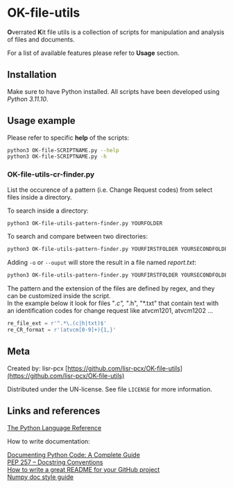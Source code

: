 # OK-file-utils

**O**verrated **K**it file utils is a collection of scripts for manipulation and analysis of files and documents.

For a list of available features please refer to **Usage** section.

## Installation

Make sure to have Python installed. All scripts have been developed using *Python 3.11.10*.

## Usage example

Please refer to specific **help** of the scripts:

```sh
python3 OK-file-SCRIPTNAME.py --help
python3 OK-file-SCRIPTNAME.py -h
```

### OK-file-utils-cr-finder.py

List the occurence of a pattern (i.e. Change Request codes) from select files inside a directory.  

To search inside a directory:

```sh
python3 OK-file-utils-pattern-finder.py YOURFOLDER
```

To search and compare between two directories:

```sh
python3 OK-file-utils-pattern-finder.py YOURFIRSTFOLDER YOURSECONDFOLDER
```

Adding `-o` or `--ouput` will store the result in a file named *report.txt*:

```sh
python3 OK-file-utils-pattern-finder.py YOURFIRSTFOLDER YOURSECONDFOLDER --output
```

The pattern and the extension of the files are defined by regex, and they can be customized inside the script.  
In the example below it look for files "*.c", "*.h", "*.txt" that contain text with an identification codes for change request like atvcm1201, atvcm1202 ...

```python
re_file_ext = r'^.*\.(c|h|txt)$'
re_CR_format = r'(atvcm[0-9]+){1,}'
```

## Meta

Created by: lisr-pcx [https://github.com/lisr-pcx/OK-file-utils](https://github.com/lisr-pcx/OK-file-utils)

Distributed under the UN-license. See file ``LICENSE`` for more information.

## Links and references

[The Python Language Reference](https://docs.python.org/3/reference/index.html)

How to write documentation:

[Documenting Python Code: A Complete Guide](https://realpython.com/documenting-python-code/)  
[PEP 257 – Docstring Conventions](https://peps.python.org/pep-0257/)  
[How to write a great README for your GitHub project](https://dbader.org/blog/write-a-great-readme-for-your-github-project)  
[Numpy doc style guide](https://numpydoc.readthedocs.io/en/latest/format.html)  
